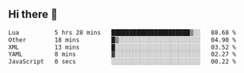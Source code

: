 ## Hi there 👋
<!--START_SECTION:waka-->

```txt
Lua          5 hrs 28 mins   ██████████████████████▒░░   88.68 %
Other        18 mins         █▒░░░░░░░░░░░░░░░░░░░░░░░   04.90 %
XML          13 mins         █░░░░░░░░░░░░░░░░░░░░░░░░   03.52 %
YAML         8 mins          ▓░░░░░░░░░░░░░░░░░░░░░░░░   02.27 %
JavaScript   0 secs          ░░░░░░░░░░░░░░░░░░░░░░░░░   00.22 %
```

<!--END_SECTION:waka-->

